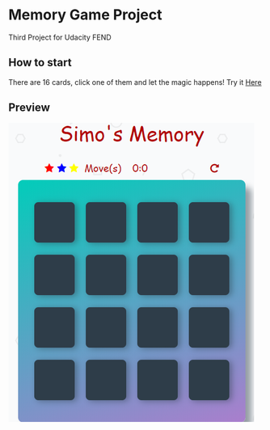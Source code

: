 # Memory Game Project

Third Project for Udacity FEND

## How to start

There are 16 cards, click one of them and let the magic happens! 
Try it [Here](https://simturcoit.github.io/fend-memory-game-udacity/)

## Preview

![Start](https://github.com/simTurcoIT/fend-memory-game-udacity/blob/master/img/Cattura.PNG)
